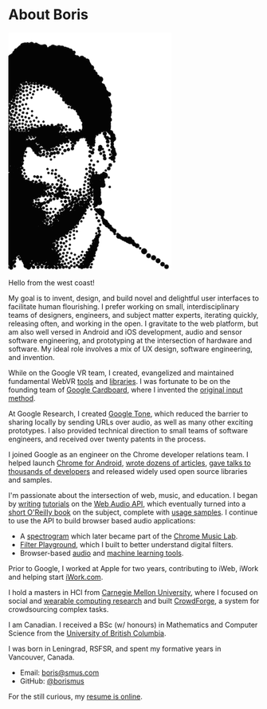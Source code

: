 About Boris
===========

<img id='image-me' src='/static/images/stipple.png'/>

Hello from the west coast!

My goal is to invent, design, and build novel and delightful user interfaces to
facilitate human flourishing. I prefer working on small, interdisciplinary teams
of designers, engineers, and subject matter experts, iterating quickly, releasing
often, and working in the open. I gravitate to the web platform, but am also
well versed in Android and iOS development, audio and sensor software
engineering, and prototyping at the intersection of hardware and software. My
ideal role involves a mix of UX design, software engineering, and invention.

While on the Google VR team, I created, evangelized and maintained fundamental
WebVR [tools][polyfill] and [libraries][boilerplate]. I was fortunate to be on
the founding team of [Google Cardboard][cardboard], where I invented the
[original input method][cardboard-button].

At Google Research, I created [Google Tone][tone], which reduced the barrier to
sharing locally by sending URLs over audio, as well as many other exciting
prototypes. I also provided technical direction to small teams of software
engineers, and received over twenty patents in the process.

[cardboard]: http://g.co/cardboard
[cardboard-button]: http://smus.com/magnetic-input-mobile-vr/
[tone]: http://g.co/tone
[chrome]: https://play.google.com/store/apps/details?id=com.android.chrome&hl=en
[h5r]: http://www.html5rocks.com/
[talks]: /talks
[polyfill]: https://github.com/immersive-web/webvr-polyfill
[boilerplate]: https://github.com/borismus/webvr-boilerplate

I joined Google as an engineer on the Chrome developer relations team. I helped
launch [Chrome for Android][chrome], [wrote dozens of articles][h5r], [gave
talks to thousands of developers][talks] and released widely used open source
libraries and samples.

I'm passionate about the intersection of web, music, and education. I began by
[writing][wa1] [tutorials][wa2] on the [Web Audio API][wa-api], which eventually
turned into a [short O'Reilly book][wa-book] on the subject, complete with
[usage samples][wa-examples]. I continue to use the API to build browser based
audio applications:

- A [spectrogram][wa-spectrogram] which later became part of the [Chrome Music
  Lab][wa-music-lab].
- [Filter Playground][wa-fp], which I built to better understand digital filters.
- Browser-based [audio][wa-voice] and [machine learning tools][wa-mel].

[wa1]: https://www.html5rocks.com/en/tutorials/webaudio/intro/
[wa2]: https://www.html5rocks.com/en/tutorials/webaudio/games/
[wa-api]: https://www.w3.org/TR/webaudio/
[wa-book]: http://www.amazon.com/Web-Audio-API-Boris-Smus/dp/1449332684
[wa-examples]: http://webaudioapi.com/samples/
[wa-spectrogram]: https://borismus.github.io/spectrogram/
[wa-music-lab]: https://musiclab.chromeexperiments.com/Spectrogram
[wa-fp]: /filter-playground/
[wa-mel]: /web-audio-ml-features/
[wa-voice]: /web-voice-command-recognition/

Prior to Google, I worked at Apple for two years, contributing to iWeb, iWork
and helping start [iWork.com][iwork].

I hold a masters in HCI from [Carnegie Mellon University][cmu], where I focused
on social and [wearable computing research][research] and built
[CrowdForge][crowdforge], a system for crowdsourcing complex tasks. 

I am Canadian. I received a BSc (w/ honours) in Mathematics and Computer Science
from the [University of British Columbia][ubc]. 

I was born in Leningrad, RSFSR, and spent my formative years in Vancouver,
Canada. 

- Email: [boris@smus.com](mailto:boris@smus.com)
- GitHub: [@borismus](http://github.com/borismus)

For the still curious, my [resume is online][resume].

[ubc]: https://www.cs.ubc.ca/
[cmu]: http://www.hcii.cmu.edu/academics/mhci
[research]: https://scholar.google.com/citations?user=bIgFmUwAAAAJ
[crowdforge]: http://crowdforge.com/
[iwork]: https://www.apple.com/iwork-for-icloud/
[resume]: /resume
